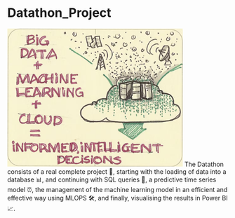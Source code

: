 # Datathon_Project
<img src="https://github.com/Guill3TR/Datathon_Project/blob/main/Readme%20Image.png" alt="Texto alternativo" width="400">
The Datathon consists of a real complete project 🚀, starting with the loading of data into a database 📊, and continuing with SQL queries 💾, a predictive time series model ⏰, the management of the machine learning model in an efficient and effective way using MLOPS 🛠️, and finally, visualising the results in Power BI 📈.
